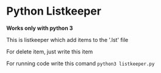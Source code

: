 # Python Listkeeper

**Works only with python 3**

This is listkeeper which add items to the '.lst' file

For delete item, just write this item 

For running code write this comand ```python3 listkeeper.py```
